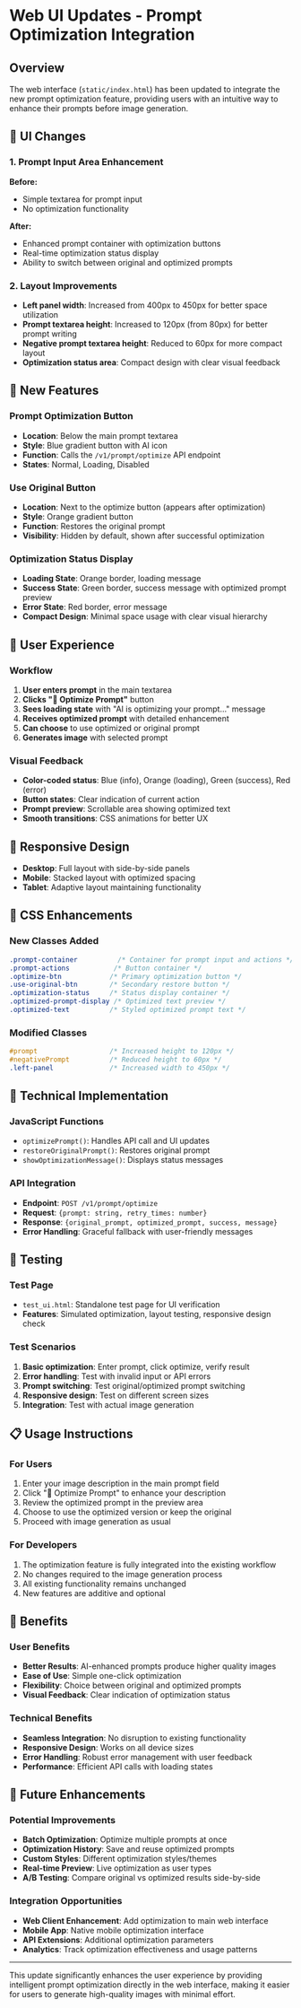 # Web UI Updates - Prompt Optimization Integration

## Overview

The web interface (`static/index.html`) has been updated to integrate the new prompt optimization feature, providing users with an intuitive way to enhance their prompts before image generation.

## 🎨 UI Changes

### 1. Prompt Input Area Enhancement

**Before:**
- Simple textarea for prompt input
- No optimization functionality

**After:**
- Enhanced prompt container with optimization buttons
- Real-time optimization status display
- Ability to switch between original and optimized prompts

### 2. Layout Improvements

- **Left panel width**: Increased from 400px to 450px for better space utilization
- **Prompt textarea height**: Increased to 120px (from 80px) for better prompt writing
- **Negative prompt textarea height**: Reduced to 60px for more compact layout
- **Optimization status area**: Compact design with clear visual feedback

## 🚀 New Features

### Prompt Optimization Button
- **Location**: Below the main prompt textarea
- **Style**: Blue gradient button with AI icon
- **Function**: Calls the `/v1/prompt/optimize` API endpoint
- **States**: Normal, Loading, Disabled

### Use Original Button
- **Location**: Next to the optimize button (appears after optimization)
- **Style**: Orange gradient button
- **Function**: Restores the original prompt
- **Visibility**: Hidden by default, shown after successful optimization

### Optimization Status Display
- **Loading State**: Orange border, loading message
- **Success State**: Green border, success message with optimized prompt preview
- **Error State**: Red border, error message
- **Compact Design**: Minimal space usage with clear visual hierarchy

## 🎯 User Experience

### Workflow
1. **User enters prompt** in the main textarea
2. **Clicks "🤖 Optimize Prompt"** button
3. **Sees loading state** with "AI is optimizing your prompt..." message
4. **Receives optimized prompt** with detailed enhancement
5. **Can choose** to use optimized or original prompt
6. **Generates image** with selected prompt

### Visual Feedback
- **Color-coded status**: Blue (info), Orange (loading), Green (success), Red (error)
- **Button states**: Clear indication of current action
- **Prompt preview**: Scrollable area showing optimized text
- **Smooth transitions**: CSS animations for better UX

## 📱 Responsive Design

- **Desktop**: Full layout with side-by-side panels
- **Mobile**: Stacked layout with optimized spacing
- **Tablet**: Adaptive layout maintaining functionality

## 🎨 CSS Enhancements

### New Classes Added
```css
.prompt-container          /* Container for prompt input and actions */
.prompt-actions           /* Button container */
.optimize-btn            /* Primary optimization button */
.use-original-btn        /* Secondary restore button */
.optimization-status     /* Status display container */
.optimized-prompt-display /* Optimized text preview */
.optimized-text          /* Styled optimized prompt text */
```

### Modified Classes
```css
#prompt                  /* Increased height to 120px */
#negativePrompt          /* Reduced height to 60px */
.left-panel              /* Increased width to 450px */
```

## 🔧 Technical Implementation

### JavaScript Functions
- `optimizePrompt()`: Handles API call and UI updates
- `restoreOriginalPrompt()`: Restores original prompt
- `showOptimizationMessage()`: Displays status messages

### API Integration
- **Endpoint**: `POST /v1/prompt/optimize`
- **Request**: `{prompt: string, retry_times: number}`
- **Response**: `{original_prompt, optimized_prompt, success, message}`
- **Error Handling**: Graceful fallback with user-friendly messages

## 🧪 Testing

### Test Page
- `test_ui.html`: Standalone test page for UI verification
- **Features**: Simulated optimization, layout testing, responsive design check

### Test Scenarios
1. **Basic optimization**: Enter prompt, click optimize, verify result
2. **Error handling**: Test with invalid input or API errors
3. **Prompt switching**: Test original/optimized prompt switching
4. **Responsive design**: Test on different screen sizes
5. **Integration**: Test with actual image generation

## 📋 Usage Instructions

### For Users
1. Enter your image description in the main prompt field
2. Click "🤖 Optimize Prompt" to enhance your description
3. Review the optimized prompt in the preview area
4. Choose to use the optimized version or keep the original
5. Proceed with image generation as usual

### For Developers
1. The optimization feature is fully integrated into the existing workflow
2. No changes required to the image generation process
3. All existing functionality remains unchanged
4. New features are additive and optional

## 🎯 Benefits

### User Benefits
- **Better Results**: AI-enhanced prompts produce higher quality images
- **Ease of Use**: Simple one-click optimization
- **Flexibility**: Choice between original and optimized prompts
- **Visual Feedback**: Clear indication of optimization status

### Technical Benefits
- **Seamless Integration**: No disruption to existing functionality
- **Responsive Design**: Works on all device sizes
- **Error Handling**: Robust error management with user feedback
- **Performance**: Efficient API calls with loading states

## 🔮 Future Enhancements

### Potential Improvements
- **Batch Optimization**: Optimize multiple prompts at once
- **Optimization History**: Save and reuse optimized prompts
- **Custom Styles**: Different optimization styles/themes
- **Real-time Preview**: Live optimization as user types
- **A/B Testing**: Compare original vs optimized results side-by-side

### Integration Opportunities
- **Web Client Enhancement**: Add optimization to main web interface
- **Mobile App**: Native mobile optimization interface
- **API Extensions**: Additional optimization parameters
- **Analytics**: Track optimization effectiveness and usage patterns

---

This update significantly enhances the user experience by providing intelligent prompt optimization directly in the web interface, making it easier for users to generate high-quality images with minimal effort. 